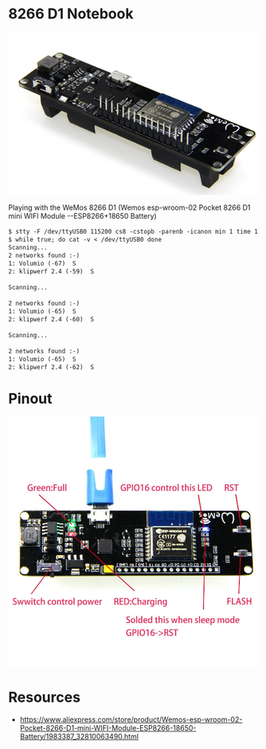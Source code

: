 # 8266 D1 Notebook

![](./pics/wemos_8266_d1.png)

Playing with the WeMos 8266 D1 (Wemos esp-wroom-02 Pocket 8266 D1 mini WIFI Module --ESP8266+18650 Battery)

```
$ stty -F /dev/ttyUSB0 115200 cs8 -cstopb -parenb -icanon min 1 time 1
$ while true; do cat -v < /dev/ttyUSB0 done
Scanning...
2 networks found :-)
1: Volumio (-67)  S
2: klipwerf 2.4 (-59)  S

Scanning...

2 networks found :-)
1: Volumio (-65)  S
2: klipwerf 2.4 (-60)  S

Scanning...

2 networks found :-)
1: Volumio (-65)  S
2: klipwerf 2.4 (-62)  S
```

# Pinout


![](./pics/pins.jpg)

# Resources

* https://www.aliexpress.com/store/product/Wemos-esp-wroom-02-Pocket-8266-D1-mini-WIFI-Module-ESP8266-18650-Battery/1983387_32810063490.html

